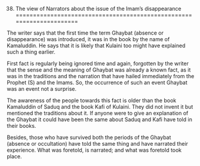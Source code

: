 38. The view of Narrators about the issue of the Imam’s disappearance
=====================================================================

The writer says that the first time the term Ghaybat (absence or
disappearance) was introduced, it was in the book by the name of
Kamaluddin. He says that it is likely that Kulaini too might have
explained such a thing earlier.

First fact is regularly being ignored time and again, forgotten by the
writer that the sense and the meaning of Ghaybat was already a known
fact, as it was in the traditions and the narration that have hailed
immediately from the Prophet (S) and the Imams. So, the occurrence of
such an event Ghaybat was an event not a surprise.

The awareness of the people towards this fact is older than the book
Kamaluddin of Saduq and the book Kafi of Kulaini. They did not invent it
but mentioned the traditions about it. If anyone were to give an
explanation of the Ghaybat it could have been the same about Saduq and
Kafi have told in their books.

Besides, those who have survived both the periods of the Ghaybat
(absence or occultation) have told the same thing and have narrated
their experience. What was foretold, is narrated; and what was foretold
took place.


